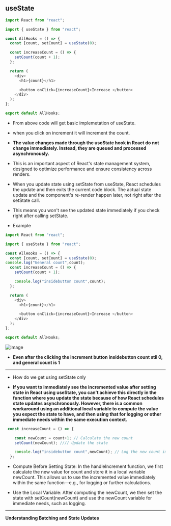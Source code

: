 ## useState


```js
import React from "react";

import { useState } from "react";

const AllHooks = () => {
  const [count, setCount] = useState(0);

  const increaseCount = () => {
    setCount(count + 1);
  };

  return (
    <div>
      <h1>{count}</h1>

      <button onClick={increaseCount}>Increase </button>
    </div>
  );
};

export default AllHooks;
```

- From above code will get basic implemetation of useState.
- when you click on increment it will increment the count.


- **The value changes made through the useState hook in React do not change immediately. Instead, they are queued and processed asynchronously.**
- This is an important aspect of React's state management system, designed to optimize performance and ensure consistency across renders.



- When you update state using setState from useState, React schedules the update and then exits the current code block. The actual state update and the component's re-render happen later, not right after the setState call.
- This means you won't see the updated state immediately if you check right after calling setState.

- Example

```js
import React from "react";

import { useState } from "react";

const AllHooks = () => {
  const [count, setCount] = useState(0);
console.log("General count",count);
  const increaseCount = () => {
    setCount(count + 1);

    console.log("insidebutton count",count);
  };

  return (
    <div>
      <h1>{count}</h1>

      <button onClick={increaseCount}>Increase </button>
    </div>
  );
};

export default AllHooks;
```


![image](https://github.com/venkatdas/Interview_prep/assets/43024084/7c571993-2e43-4090-a65d-8e53ddb253c7)

- **Even after the clicking the increment button insidebutton count stil 0, and general count is 1**

_________________________

- How do we get using setState only

- **If you want to immediately see the incremented value after setting state in React using useState, you can't achieve this directly in the function where you update the state because of how React schedules state updates asynchronously. However, there is a common workaround using an additional local variable to compute the value you expect the state to have, and then using that for logging or other immediate needs within the same execution context.**

```js
 const increaseCount = () => {

    const newCount = count+1; // Calculate the new count
    setCount(newCount); //// Update the state

    console.log("insidebutton count",newCount); // Log the new count immediately
  };
```

- Compute Before Setting State: In the handleIncrement function, we first calculate the new value for count and store it in a local variable newCount. This allows us to use the incremented value immediately within the same function—e.g., for logging or further calculations.

- Use the Local Variable: After computing the newCount, we then set the state with setCount(newCount) and use the newCount variable for immediate needs, such as logging.


___________________

**Understanding Batching and State Updates**
